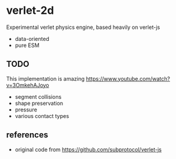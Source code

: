 # verlet-2d

Experimental verlet physics engine, based heavily on verlet-js

* data-oriented
* pure ESM

## TODO

This implementation is amazing https://www.youtube.com/watch?v=3OmkehAJoyo

* segment collisions
* shape preservation
* pressure
* various contact types


## references

* original code from https://github.com/subprotocol/verlet-js

